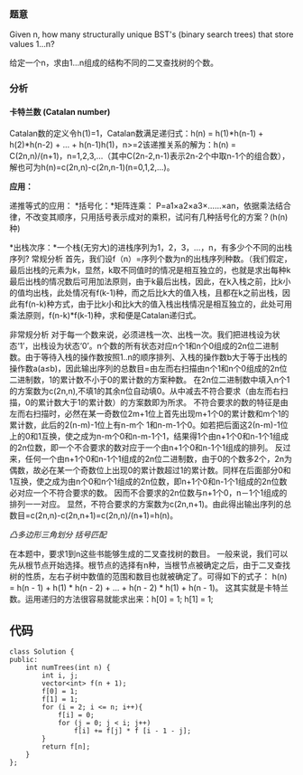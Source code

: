 ### 题意

Given n, how many structurally unique BST's (binary search trees) that store values 1...n?

给定一个n，求由1...n组成的结构不同的二叉查找树的个数。

### 分析

#### 卡特兰数 (Catalan number)

Catalan数的定义令h(1)=1，Catalan数满足递归式：h(n) = h(1)*h(n-1) + h(2)*h(n-2) + ... + h(n-1)h(1)，n>=2该递推关系的解为：h(n) = C(2n,n)/(n+1)，n=1,2,3,...（其中C(2n-2,n-1)表示2n-2个中取n-1个的组合数），解也可为h(n)=c(2n,n)-c(2n,n-1)(n=0,1,2,...)。

**应用：**

递推等式的应用：
*括号化：*矩阵连乘： P=a1×a2×a3×……×an，依据乘法结合律，不改变其顺序，只用括号表示成对的乘积，试问有几种括号化的方案？(h(n)种)

*出栈次序：*一个栈(无穷大)的进栈序列为1，2，3，…，n，有多少个不同的出栈序列?
常规分析
首先，我们设f（n）=序列个数为n的出栈序列种数。（我们假定，最后出栈的元素为k，显然，k取不同值时的情况是相互独立的，也就是求出每种k最后出栈的情况数后可用加法原则，由于k最后出栈，因此，在k入栈之前，比k小的值均出栈，此处情况有f(k-1)种，而之后比k大的值入栈，且都在k之前出栈，因此有f(n-k)种方式，由于比k小和比k大的值入栈出栈情况是相互独立的，此处可用乘法原则，f(n-k)\*f(k-1)种，求和便是Catalan递归式。

非常规分析
对于每一个数来说，必须进栈一次、出栈一次。我们把进栈设为状态‘1’，出栈设为状态‘0’。n个数的所有状态对应n个1和n个0组成的2n位二进制数。由于等待入栈的操作数按照1‥n的顺序排列、入栈的操作数b大于等于出栈的操作数a(a≤b)，因此输出序列的总数目=由左而右扫描由n个1和n个0组成的2n位二进制数，1的累计数不小于0的累计数的方案种数。
在2n位二进制数中填入n个1的方案数为c(2n,n),不填1的其余n位自动填0。从中减去不符合要求（由左而右扫描，0的累计数大于1的累计数）的方案数即为所求。
不符合要求的数的特征是由左而右扫描时，必然在某一奇数位2m+1位上首先出现m+1个0的累计数和m个1的累计数，此后的2(n-m)-1位上有n-m个 1和n-m-1个0。如若把后面这2(n-m)-1位上的0和1互换，使之成为n-m个0和n-m-1个1，结果得1个由n+1个0和n-1个1组成的2n位数，即一个不合要求的数对应于一个由n+1个0和n-1个1组成的排列。
反过来，任何一个由n+1个0和n-1个1组成的2n位二进制数，由于0的个数多2个，2n为偶数，故必在某一个奇数位上出现0的累计数超过1的累计数。同样在后面部分0和1互换，使之成为由n个0和n个1组成的2n位数，即n+1个0和n-1个1组成的2n位数必对应一个不符合要求的数。
因而不合要求的2n位数与n+1个0，n－1个1组成的排列一一对应。
显然，不符合要求的方案数为c(2n,n+1)。由此得出输出序列的总数目=c(2n,n)-c(2n,n+1)=c(2n,n)/(n+1)=h(n)。

*凸多边形三角划分*
*括号匹配*

在本题中，要求1到n这些书能够生成的二叉查找树的数目。
一般来说，我们可以先从根节点开始选择。根节点的选择有n种，当根节点被确定之后，由于二叉查找树的性质，左右子树中数值的范围和数目也就被确定了。可得如下的式子：
h(n) = h(n - 1) + h(1) * h(n - 2) + ... + h(n - 2) * h(1) + h(n - 1)。
这其实就是卡特兰数。运用递归的方法很容易就能求出来：h[0] = 1; h[1] = 1;
## 代码
```
class Solution {
public:
    int numTrees(int n) {
        int i, j;
        vector<int> f(n + 1);
        f[0] = 1;
        f[1] = 1;
        for (i = 2; i <= n; i++){
            f[i] = 0;
            for (j = 0; j < i; j++)
                f[i] += f[j] * f [i - 1 - j];
        }
        return f[n];
    }
};
```